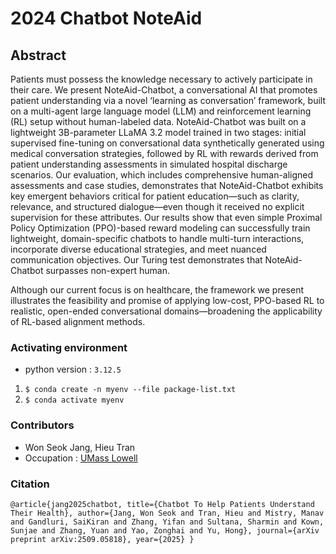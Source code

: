 # 2024 Chatbot NoteAid

## Abstract
Patients must possess the knowledge necessary to actively participate in their care. We
present NoteAid-Chatbot, a conversational AI that promotes patient understanding via a novel ‘learning as conversation’ framework, built on a multi-agent large language model (LLM) and reinforcement learning (RL) setup without human-labeled data. NoteAid-Chatbot was
built on a lightweight 3B-parameter LLaMA 3.2 model trained in two stages: initial supervised fine-tuning on conversational data synthetically generated using medical conversation strategies, followed by RL with rewards derived from patient understanding assessments in simulated hospital discharge scenarios. Our evaluation, which includes comprehensive human-aligned assessments and case studies, demonstrates that NoteAid-Chatbot exhibits key emergent behaviors critical for patient education—such as clarity, relevance, and structured dialogue—even though it received no explicit supervision for these attributes. Our
results show that even simple Proximal Policy Optimization (PPO)-based reward modeling can successfully train lightweight, domain-specific chatbots to handle multi-turn interactions, incorporate diverse educational strategies, and meet nuanced communication objectives. Our Turing test demonstrates that NoteAid-Chatbot surpasses non-expert human.

Although our current focus is on healthcare, the framework we present illustrates the feasibility and promise of applying low-cost, PPO-based RL to realistic, open-ended conversational domains—broadening the applicability of RL-based alignment methods.

### Activating environment
- python version : `3.12.5`
1. `$ conda create -n myenv --file package-list.txt`
2. `$ conda activate myenv`

### Contributors
- Won Seok Jang, Hieu Tran 
- Occupation : [UMass Lowell](www.uml.edu)

### Citation

`
@article{jang2025chatbot,
  title={Chatbot To Help Patients Understand Their Health},
  author={Jang, Won Seok and Tran, Hieu and Mistry, Manav and Gandluri, SaiKiran and Zhang, Yifan and Sultana, Sharmin and Kown, Sunjae and Zhang, Yuan and Yao, Zonghai and Yu, Hong},
  journal={arXiv preprint arXiv:2509.05818},
  year={2025}
}
`
